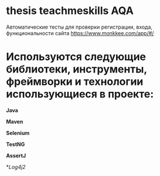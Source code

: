 # thesis teachmeskills AQA

Автоматические тесты для проверки регистрации, входа, функциональности сайта https://www.monkkee.com/app/#/

# Используются следующие библиотеки, инструменты, фреймворки и технологии использующиеся в проекте:

**Java**

**Maven**

**Selenium**

**TestNG**

**AssertJ**

**Log4j2*



